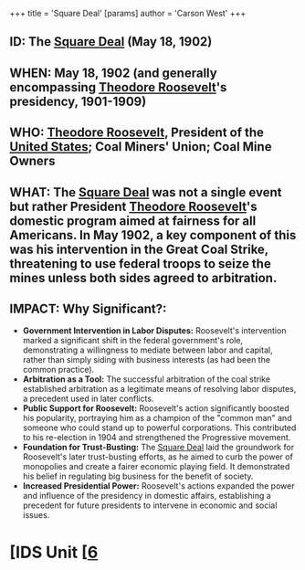 +++
 title = 'Square Deal'
[params]
	author = 'Carson West'
+++
## ID: The [Square Deal](./../square-deal/) (May 18, 1902)

## WHEN:  May 18, 1902 (and generally encompassing [Theodore Roosevelt](./../theodore-roosevelt/)'s presidency, 1901-1909)

## WHO: [Theodore Roosevelt](./../theodore-roosevelt/), President of the [United States](./../united-states/); Coal Miners' Union; Coal Mine Owners

## WHAT:  The [Square Deal](./../square-deal/) was not a single event but rather President [Theodore Roosevelt](./../theodore-roosevelt/)'s domestic program aimed at fairness for all Americans.  In May 1902, a key component of this was his intervention in the Great Coal Strike, threatening to use federal troops to seize the mines unless both sides agreed to arbitration.

## IMPACT: Why Significant?:
* **Government Intervention in Labor Disputes:**  Roosevelt's intervention marked a significant shift in the federal government's role, demonstrating a willingness to mediate between labor and capital, rather than simply siding with business interests (as had been the common practice).
* **Arbitration as a Tool:**  The successful arbitration of the coal strike established arbitration as a legitimate means of resolving labor disputes, a precedent used in later conflicts.
* **Public Support for Roosevelt:** Roosevelt's action significantly boosted his popularity, portraying him as a champion of the "common man" and someone who could stand up to powerful corporations. This contributed to his re-election in 1904 and strengthened the Progressive movement.
* **Foundation for Trust-Busting:** The [Square Deal](./../square-deal/) laid the groundwork for Roosevelt's later trust-busting efforts, as he aimed to curb the power of monopolies and create a fairer economic playing field.  It demonstrated his belief in regulating big business for the benefit of society.
* **Increased Presidential Power:** Roosevelt's actions expanded the power and influence of the presidency in domestic affairs, establishing a precedent for future presidents to intervene in economic and social issues.

# [IDS Unit [[6](./../ids-unit-[[6/)